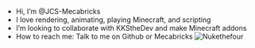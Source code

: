 -  Hi, I’m @JCS-Mecabricks
-  I love rendering, animating, playing Minecraft, and scripting
-  I’m looking to collaborate with KKStheDev and make Minecraft addons
- How to reach me: Talk to me on Github or Mecabricks
 ![Nukethefour](https://github.com/user-attachments/assets/09964c9d-b30c-4dd0-aa90-d924f1884cb6)

